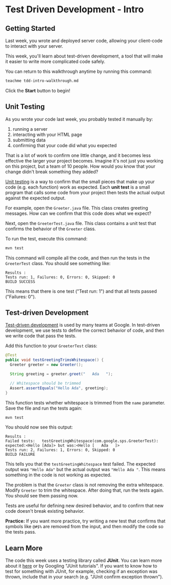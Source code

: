# Test Driven Development - Intro

## Getting Started

Last week, you wrote and deployed server code, allowing your client-code to
interact with your server.

This week, you'll learn about test-driven development, a tool that will make it
easier to write more complicated code safely.

You can return to this walkthrough anytime by running this command:

```bash
teachme tdd-intro-walkthrough.md
```

Click the **Start** button to begin!

## Unit Testing

As you wrote your code last week, you probably tested it manually by:

1. running a server
2. interacting with your HTML page
3. submitting data
4. confirming that your code did what you expected

That is a lot of work to confirm one little change, and it becomes less
effective the larger your project becomes. Imagine it's not just you working on
this project, but a team of 10 people. How would you know that your change
didn't break something they added?

[Unit testing](https://en.wikipedia.org/wiki/Unit_testing) is a way to confirm
that the small pieces that make up your code (e.g. each function) work as
expected. Each **unit test** is a small program that calls some code from your
project then tests the actual output against the expected output.

For example, open the `Greeter.java` file. This class creates greeting messages.
How can we confirm that this code does what we expect?

Next, open the `GreeterTest.java` file. This class contains a unit test that
confirms the behavior of the `Greeter` class.

To run the test, execute this command:

```bash
mvn test
```

This command will compile all the code, and then run the tests in the
`GreeterTest` class. You should see something like:

```none
Results :
Tests run: 1, Failures: 0, Errors: 0, Skipped: 0
BUILD SUCCESS
```

This means that there is one test ("Test run: 1") and that all tests passed
("Failures: 0").

## Test-driven Development

[Test-driven development](https://en.wikipedia.org/wiki/Test-driven_development)
is used by many teams at Google. In test-driven development, we use tests to
define the correct behavior of code, and then we write code that pass the tests.

Add this function to your `GreeterTest` class:

```java
@Test
public void testGreetingTrimsWhitespace() {
  Greeter greeter = new Greeter();

  String greeting = greeter.greet("   Ada   ");

  // Whitespace should be trimmed
  Assert.assertEquals("Hello Ada", greeting);
}
```

This function tests whether whitespace is trimmed from the `name` parameter.
Save the file and run the tests again:

```bash
mvn test
```

You should now see this output:

```none
Results :
Failed tests:   testGreetingWhitespace(com.google.sps.GreeterTest): expected:<Hello [Ada]> but was:<Hello [   Ada   ]>
Tests run: 2, Failures: 1, Errors: 0, Skipped: 0
BUILD FAILURE
```

This tells you that the `testGreetingWhitespace` test failed. The expected
output was `"Hello Ada"` but the actual output was `"Hello Ada "`. This means
something in the code is not working as expected.

The problem is that the `Greeter` class is not removing the extra whitespace.
Modify `Greeter` to trim the whitespace. After doing that, run the tests again.
You should see them passing now.

Tests are useful for defining new desired behavior, and to confirm that new
code doesn't break existing behavior.

**Practice:** If you want more practice, try writing a new test that confirms
that symbols like `@#$%` are removed from the input, and then modify the code so
the tests pass.

## Learn More

<walkthrough-conclusion-trophy></walkthrough-conclusion-trophy>

The code this week uses a testing library called **JUnit**. You can learn more
about it [here](https://junit.org/junit4/) or by Googling "JUnit tutorials". If
you want to know how to test for something with JUnit, for example, checking if
an exception was thrown, include that in your search (e.g. "JUnit confirm
exception thrown").
